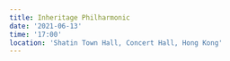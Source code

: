 ```yaml
---
title: Inheritage Philharmonic
date: '2021-06-13'
time: '17:00'
location: 'Shatin Town Hall, Concert Hall, Hong Kong'
---
```

